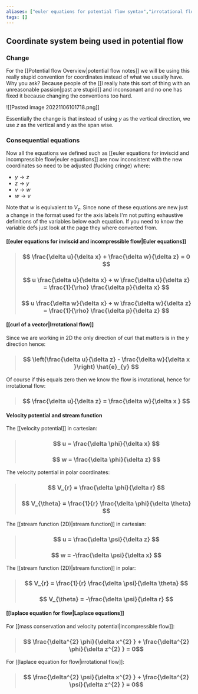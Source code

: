 ```yaml
---
aliases: ["euler equations for potential flow syntax","irrotational flow for potential flow syntax","velocity potential for potential flow syntax","stream function for potential flow syntax"]
tags: []
---
```


## Coordinate system being used in potential flow

 

### Change
For the [[Potential flow Overview|potential flow notes]] we will be using this really stupid convention for coordinates instead of what we usually have. Why you ask? Because people of the [[I really hate this sort of thing with an unreasonable passion|past are stupid]] and inconsonant and no one has fixed it because changing the conventions too hard.

![[Pasted image 20221106101718.png]]

Essentially the change is that instead of using $y$ as the vertical direction, we use $z$ as the vertical and $y$ as the span wise.

### Consequential equations
Now all the equations we defined such as [[euler equations for inviscid and incompressible flow|euler equations]] are now inconsistent with the new coordinates so need to be adjusted (fucking cringe) where:
- $y\to z$
- $z \to y$
- $v \to w$
- $w \to v$

Note that $w$ is equivalent to $V_{z}$.
Since none of these equations are new just a change in the format used for the axis labels I'm not putting exhaustive definitions of the variables below each equation. If you need to know the variable defs just look at the page they where converted from.

#### [[euler equations for inviscid and incompressible flow|Euler equations]]

> ### $$ \frac{\delta u}{\delta x} + \frac{\delta w}{\delta z} = 0 $$
> ### $$ u \frac{\delta u}{\delta x} + w \frac{\delta u}{\delta z} = \frac{1}{\rho} \frac{\delta p}{\delta x} $$
> ### $$ u \frac{\delta w}{\delta x} + w \frac{\delta w}{\delta z} = \frac{1}{\rho} \frac{\delta p}{\delta z} $$

#### [[curl of a vector|Irrotational flow]] 

Since we are working in 2D the only direction of curl that matters is in the $y$ direction hence:

> ### $$ \left(\frac{\delta u}{\delta z} - \frac{\delta w}{\delta x }\right) \hat{e}_{y} $$

Of course if this equals zero then we know the flow is irrotational, hence for irrotational flow:

> ### $$ \frac{\delta u}{\delta z} = \frac{\delta w}{\delta x } $$

#### Velocity potential and stream function
The [[velocity potential]] in cartesian:

> ### $$ u = \frac{\delta \phi}{\delta x} $$
> ### $$ w = \frac{\delta \phi}{\delta z} $$

The velocity potential in polar coordinates:
> ### $$ V_{r} = \frac{\delta \phi}{\delta r} $$
> ### $$ V_{\theta} = \frac{1}{r} \frac{\delta \phi}{\delta \theta} $$

The [[stream function (2D)|stream function]] in cartesian:
> ### $$ u = \frac{\delta \psi}{\delta z} $$
> ### $$ w = -\frac{\delta \psi}{\delta x} $$


The [[stream function (2D)|stream function]] in polar:
> ### $$ V_{r} = \frac{1}{r} \frac{\delta \psi}{\delta \theta} $$
> ### $$ V_{\theta} = -\frac{\delta \psi}{\delta r} $$

#### [[laplace equation for flow|Laplace equations]]

For [[mass conservation and velocity potential|incompressible flow]]:

> ### $$  \frac{\delta^{2} \phi}{\delta x^{2} } + \frac{\delta^{2} \phi}{\delta z^{2} } = 0$$

For [[laplace equation for flow|irrotational flow]]:

> ### $$  \frac{\delta^{2} \psi}{\delta x^{2} } + \frac{\delta^{2} \psi}{\delta z^{2} } = 0$$
 